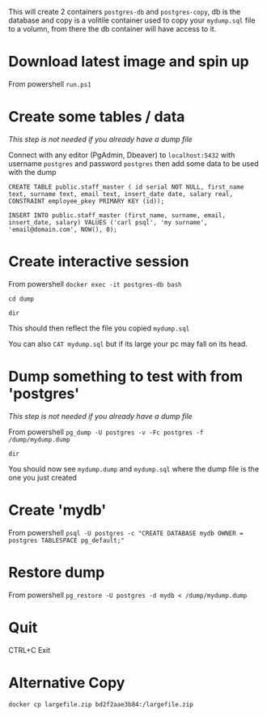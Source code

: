This will create 2 containers `postgres-db` and `postgres-copy`, db is the database and copy is a volitile container used to copy your `mydump.sql` file to a volumn, from there the db container will have access to it.

# Download latest image and spin up
From powershell `run.ps1`

# Create some tables / data
_This step is not needed if you already have a dump file_

Connect with any editor (PgAdmin, Dbeaver) to `localhost:5432` with username `postgres` and password `postgres` then add some data to be used with the dump

`
CREATE TABLE public.staff_master (
id serial NOT NULL,
first_name text,
surname text,
email text,
insert_date date,
salary real,  
CONSTRAINT employee_pkey PRIMARY KEY (id));
`

`
INSERT INTO public.staff_master
(first_name, surname, email, insert_date, salary)
VALUES
('carl psql', 'my surname', 'email@domain.com', NOW(), 0);
`

# Create interactive session
From powershell `docker exec -it postgres-db bash`

`cd dump`

`dir`

This should then reflect the file you copied `mydump.sql`

You can also `CAT mydump.sql` but if its large your pc may fall on its head.

# Dump something to test with from 'postgres'
_This step is not needed if you already have a dump file_

From powershell `pg_dump -U postgres -v -Fc postgres -f /dump/mydump.dump`

`dir`

You should now see `mydump.dump` and `mydump.sql` where the dump file is the one you just created

# Create 'mydb'
From powershell `psql -U postgres -c "CREATE DATABASE mydb OWNER = postgres TABLESPACE pg_default;"`

# Restore dump
From powershell `pg_restore -U postgres -d mydb < /dump/mydump.dump`

# Quit
CTRL+C
Exit

# Alternative Copy

`docker cp largefile.zip bd2f2aae3b84:/largefile.zip`
